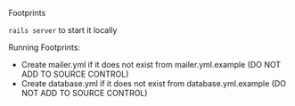 Footprints

`rails server` to start it locally

Running Footprints:
- Create mailer.yml if it does not exist from mailer.yml.example (DO NOT ADD TO SOURCE CONTROL)
- Create database.yml if it does not exist from database.yml.example (DO NOT ADD TO SOURCE CONTROL)

